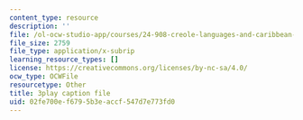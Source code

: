 ```yaml
---
content_type: resource
description: ''
file: /ol-ocw-studio-app/courses/24-908-creole-languages-and-caribbean-identities-spring-2017/02fe700ef6795b3eaccf547d7e773fd0_vHflY7UBg70.srt
file_size: 2759
file_type: application/x-subrip
learning_resource_types: []
license: https://creativecommons.org/licenses/by-nc-sa/4.0/
ocw_type: OCWFile
resourcetype: Other
title: 3play caption file
uid: 02fe700e-f679-5b3e-accf-547d7e773fd0
---
```

